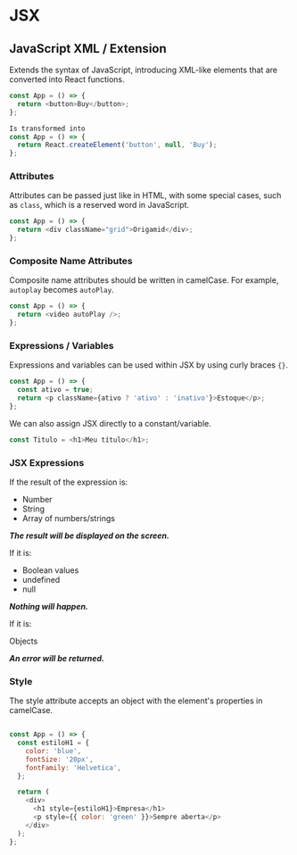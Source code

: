 # JSX

## JavaScript XML / Extension

Extends the syntax of JavaScript, introducing XML-like elements that are converted into React functions.
```javascript
const App = () => {
  return <button>Buy</button>;
};
```
```javascript
Is transformed into
const App = () => {
  return React.createElement('button', null, 'Buy');
};
```

### Attributes

Attributes can be passed just like in HTML, with some special cases, such as `class`, which is a reserved word in JavaScript.
```javascript
const App = () => {
  return <div className="grid">Origamid</div>;
};
```

### Composite Name Attributes

Composite name attributes should be written in camelCase. For example, `autoplay` becomes `autoPlay`.
```javascript
const App = () => {
  return <video autoPlay />;
};
```

### Expressions / Variables

Expressions and variables can be used within JSX by using curly braces `{}`.
```javascript
const App = () => {
  const ativo = true;
  return <p className={ativo ? 'ativo' : 'inativo'}>Estoque</p>;
};
```

We can also assign JSX directly to a constant/variable.
```javascript
const Titulo = <h1>Meu título</h1>;
```

### JSX Expressions

If the result of the expression is:

- Number
- String
- Array of numbers/strings

***The result will be displayed on the screen.***

If it is:

- Boolean values
- undefined
- null

***Nothing will happen.***

If it is:

Objects

***An error will be returned.***

### Style

The style attribute accepts an object with the element's properties in camelCase.
```javascript

const App = () => {
  const estiloH1 = {
    color: 'blue',
    fontSize: '20px',
    fontFamily: 'Helvetica',
  };

  return (
    <div>
      <h1 style={estiloH1}>Empresa</h1>
      <p style={{ color: 'green' }}>Sempre aberta</p>
    </div>
  );
};
```